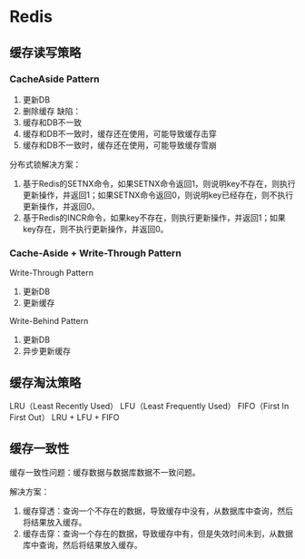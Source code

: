 # Redis

## 缓存读写策略
### CacheAside Pattern
1. 更新DB
2. 删除缓存
缺陷：
1. 缓存和DB不一致
2. 缓存和DB不一致时，缓存还在使用，可能导致缓存击穿
3. 缓存和DB不一致时，缓存还在使用，可能导致缓存雪崩

分布式锁解决方案：
1. 基于Redis的SETNX命令，如果SETNX命令返回1，则说明key不存在，则执行更新操作，并返回1；如果SETNX命令返回0，则说明key已经存在，则不执行更新操作，并返回0。
2. 基于Redis的INCR命令，如果key不存在，则执行更新操作，并返回1；如果key存在，则不执行更新操作，并返回0。
### Cache-Aside + Write-Through Pattern
Write-Through Pattern
1. 更新DB
2. 更新缓存

Write-Behind Pattern
1. 更新DB
2. 异步更新缓存

## 缓存淘汰策略
LRU（Least Recently Used）
LFU（Least Frequently Used）
FIFO（First In First Out）
LRU + LFU + FIFO

## 缓存一致性
缓存一致性问题：缓存数据与数据库数据不一致问题。

解决方案：
1. 缓存穿透：查询一个不存在的数据，导致缓存中没有，从数据库中查询，然后将结果放入缓存。
2. 缓存击穿：查询一个存在的数据，导致缓存中有，但是失效时间未到，从数据库中查询，然后将结果放入缓存。